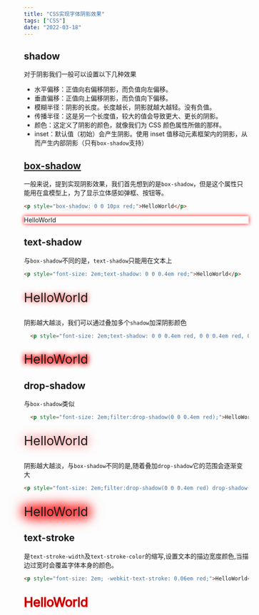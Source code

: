 ```yaml
---
title: "CSS实现字体阴影效果"
tags: ["CSS"]
date: "2022-03-18"
---
```


## shadow

对于阴影我们一般可以设置以下几种效果

+ 水平偏移：正值向右偏移阴影，而负值向左偏移。
+ 垂直偏移：正值向上偏移阴影，而负值向下偏移。
+ 模糊半径：阴影的长度。长度越长，阴影就越大越轻。没有负值。
+ 传播半径：这是另一个长度值，较大的值会导致更大、更长的阴影。
+ 颜色：这定义了阴影的颜色，就像我们为 CSS 颜色属性所做的那样。
+ inset：默认值（初始）会产生阴影。使用 inset 值移动元素框架内的阴影，从而产生内部阴影（只有`box-shadow`支持）

## [box-shadow](https://developer.mozilla.org/zh-CN/docs/Web/CSS/box-shadow)

一般来说，提到实现阴影效果，我们首先想到的是`box-shadow`，但是这个属性只能用在盒模型上，为了显示立体感如弹框、按钮等。

```html
<p style="box-shadow: 0 0 10px red;">HelloWorld</p>
```

<p style="box-shadow: 0 0 10px red;">HelloWorld</p>

## text-shadow

与`box-shadow`不同的是，`text-shadow`只能用在文本上

```html
<p style="font-size: 2em;text-shadow: 0 0 0.4em red;">HelloWorld</p>
```

<p style="font-size: 2em;text-shadow: 0 0 0.4em red;">HelloWorld</p>

阴影越大越淡，我们可以通过叠加多个`shadow`加深阴影颜色

```html
  <p style="font-size: 2em;text-shadow: 0 0 0.4em red, 0 0 0.4em red, 0 0 0.4em red">HelloWorld</p>
```

<p style="font-size: 2em;text-shadow: 0 0 0.4em red, 0 0 0.4em red, 0 0 0.4em red">HelloWorld</p>

## drop-shadow

与`box-shadow`类似

```html
  <p style="font-size: 2em;filter:drop-shadow(0 0 0.4em red);">HelloWorld</p>
```

  <p style="font-size: 2em;filter:drop-shadow(0 0 0.4em red);">HelloWorld</p>

阴影越大越淡，与`box-shadow`不同的是,随着叠加`drop-shadow`它的范围会逐渐变大

```html
<p style="font-size: 2em;filter:drop-shadow(0 0 0.4em red) drop-shadow(0 0 0.4em red) drop-shadow(0 0 0.4em red);">HelloWorld</p>
```

<p style="font-size: 2em;filter:drop-shadow(0 0 0.4em red) drop-shadow(0 0 0.4em red) drop-shadow(0 0 0.4em red);">HelloWorld</p>

## text-stroke

是`text-stroke-width`及`text-stroke-color`的缩写,设置文本的描边宽度颜色,当描边过宽时会覆盖字体本身的颜色。

```html
<p style="font-size: 2em; -webkit-text-stroke: 0.06em red;">HelloWorld</p>
```

<p style="font-size: 2em; -webkit-text-stroke: 0.06em red;">HelloWorld</p>
